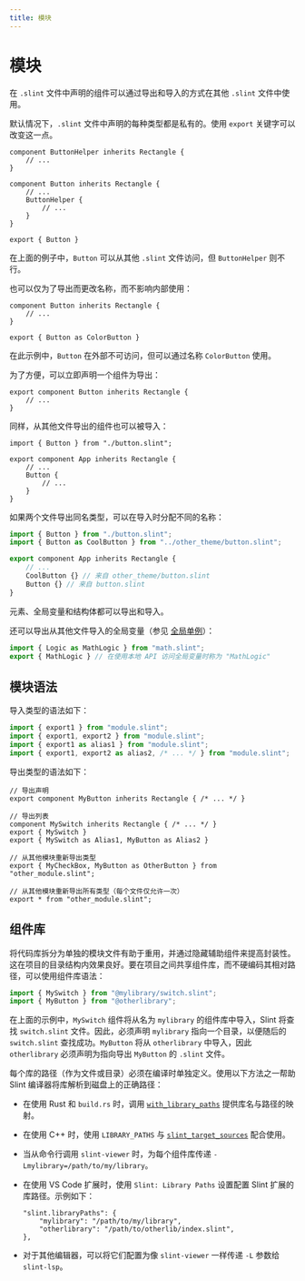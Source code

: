 ```yaml
---
title: 模块
---
```

# 模块

在 `.slint` 文件中声明的组件可以通过导出和导入的方式在其他 `.slint` 文件中使用。

默认情况下，`.slint` 文件中声明的每种类型都是私有的。使用 `export` 关键字可以改变这一点。

```slint
component ButtonHelper inherits Rectangle {
    // ...
}

component Button inherits Rectangle {
    // ...
    ButtonHelper {
        // ...
    }
}

export { Button }
```

在上面的例子中，`Button` 可以从其他 `.slint` 文件访问，但 `ButtonHelper` 则不行。

也可以仅为了导出而更改名称，而不影响内部使用：

```slint
component Button inherits Rectangle {
    // ...
}

export { Button as ColorButton }
```

在此示例中，`Button` 在外部不可访问，但可以通过名称 `ColorButton` 使用。

为了方便，可以立即声明一个组件为导出：

```slint
export component Button inherits Rectangle {
    // ...
}
```

同样，从其他文件导出的组件也可以被导入：

```slint
import { Button } from "./button.slint";

export component App inherits Rectangle {
    // ...
    Button {
        // ...
    }
}
```

如果两个文件导出同名类型，可以在导入时分配不同的名称：

```typescript
import { Button } from "./button.slint";
import { Button as CoolButton } from "../other_theme/button.slint";

export component App inherits Rectangle {
    // ...
    CoolButton {} // 来自 other_theme/button.slint
    Button {} // 来自 button.slint
}
```

元素、全局变量和结构体都可以导出和导入。

还可以导出从其他文件导入的全局变量（参见 [全局单例](https://releases.slint.dev/1.7.2/docs/slint/src/language/syntax/globals)）：

```typescript
import { Logic as MathLogic } from "math.slint";
export { MathLogic } // 在使用本地 API 访问全局变量时称为 "MathLogic"
```

## 模块语法

导入类型的语法如下：

```typescript
import { export1 } from "module.slint";
import { export1, export2 } from "module.slint";
import { export1 as alias1 } from "module.slint";
import { export1, export2 as alias2, /* ... */ } from "module.slint";
```

导出类型的语法如下：

```slint
// 导出声明
export component MyButton inherits Rectangle { /* ... */ }

// 导出列表
component MySwitch inherits Rectangle { /* ... */ }
export { MySwitch }
export { MySwitch as Alias1, MyButton as Alias2 }

// 从其他模块重新导出类型
export { MyCheckBox, MyButton as OtherButton } from "other_module.slint";

// 从其他模块重新导出所有类型（每个文件仅允许一次）
export * from "other_module.slint";
```

## 组件库

将代码库拆分为单独的模块文件有助于重用，并通过隐藏辅助组件来提高封装性。这在项目的目录结构内效果良好。要在项目之间共享组件库，而不硬编码其相对路径，可以使用组件库语法：

```typescript
import { MySwitch } from "@mylibrary/switch.slint";
import { MyButton } from "@otherlibrary";
```

在上面的示例中，`MySwitch` 组件将从名为 `mylibrary` 的组件库中导入，Slint 将查找 `switch.slint` 文件。因此，必须声明 `mylibrary` 指向一个目录，以便随后的 `switch.slint` 查找成功。`MyButton` 将从 `otherlibrary` 中导入，因此 `otherlibrary` 必须声明为指向导出 `MyButton` 的 `.slint` 文件。

每个库的路径（作为文件或目录）必须在编译时单独定义。使用以下方法之一帮助 Slint 编译器将库解析到磁盘上的正确路径：

- 在使用 Rust 和 `build.rs` 时，调用 [`with_library_paths`](https://slint.dev/releases/1.7.2/docs/rust/slint_build/struct.CompilerConfiguration) 提供库名与路径的映射。

- 在使用 C++ 时，使用 `LIBRARY_PATHS` 与 [`slint_target_sources`](https://slint.dev/releases/1.7.2/docs/cpp/cmake_reference) 配合使用。

- 当从命令行调用 `slint-viewer` 时，为每个组件库传递 `-Lmylibrary=/path/to/my/library`。

- 在使用 VS Code 扩展时，使用 `Slint: Library Paths` 设置配置 Slint 扩展的库路径。示例如下：

  ```
  "slint.libraryPaths": {
      "mylibrary": "/path/to/my/library",
      "otherlibrary": "/path/to/otherlib/index.slint",
  },
  ```

- 对于其他编辑器，可以将它们配置为像 `slint-viewer` 一样传递 `-L` 参数给 `slint-lsp`。